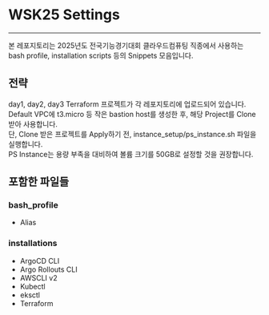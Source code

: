 # WSK25 Settings
---
본 레포지토리는 2025년도 전국기능경기대회 클라우드컴퓨팅 직종에서 사용하는 bash profile, installation scripts 등의 Snippets 모음입니다.

## 전략
day1, day2, day3 Terraform 프로젝트가 각 레포지토리에 업로드되어 있습니다.  
Default VPC에 t3.micro 등 작은 bastion host를 생성한 후, 해당 Project를 Clone 받아 사용합니다.  
단, Clone 받은 프로젝트를 Apply하기 전, instance_setup/ps_instance.sh 파일을 실행합니다.  
PS Instance는 용량 부족을 대비하여 볼륨 크기를 50GB로 설정할 것을 권장합니다.  

## 포함한 파일들
### bash_profile
- Alias

### installations
- ArgoCD CLI
- Argo Rollouts CLI
- AWSCLI v2
- Kubectl
- eksctl
- Terraform